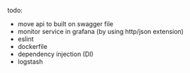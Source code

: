 todo:

- move api to built on swagger file
- monitor service in grafana (by using http/json extension)
- eslint
- dockerfile
- dependency injection (DI)
- logstash